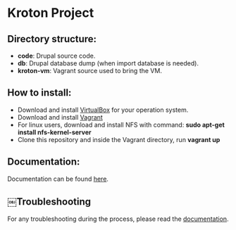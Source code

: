 # Kroton Project

## Directory structure:
- **code**: Drupal source code.
- **db**: Drupal database dump (when import database is needed).
- **kroton-vm**: Vagrant source used to bring the VM.

## How to install:
- Download and install [VirtualBox](https://www.virtualbox.org) for your operation system.
- Download and install [Vagrant](https://www.vagrantup.com)
- For linux users, download and install NFS with command: **sudo apt-get install nfs-kernel-server**
- Clone this repository and inside the Vagrant directory, run **vagrant up**

## Documentation:
Documentation can be found [here](https://docs.google.com/document/d/1bmxM7fB9P__knvZXdLMMhRCwjwK5eyKMv3snj3D7PZk/).

## ￼Troubleshooting
For any troubleshooting during the process, please read the [documentation](https://docs.google.com/document/d/1bmxM7fB9P__knvZXdLMMhRCwjwK5eyKMv3snj3D7PZk/#heading=h.s7qzzz7bscbd).
